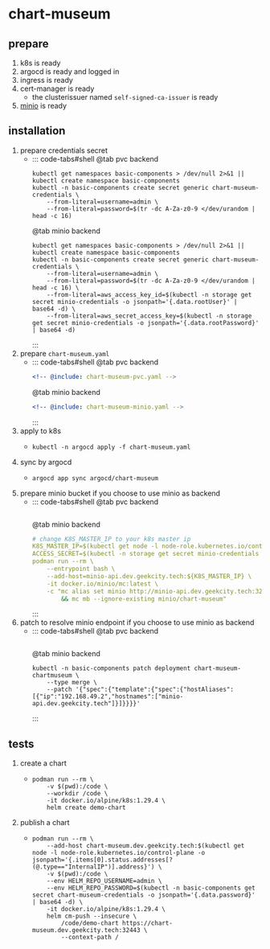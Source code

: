 # chart-museum

## prepare

1. k8s is ready
2. argocd is ready and logged in
3. ingress is ready
4. cert-manager is ready
    * the clusterissuer named `self-signed-ca-issuer` is ready
5. [minio](../storage/minio/minio.md) is ready

## installation

1. prepare credentials secret
    * ::: code-tabs#shell
      @tab pvc backend
      ```shell
      kubectl get namespaces basic-components > /dev/null 2>&1 || kubectl create namespace basic-components
      kubectl -n basic-components create secret generic chart-museum-credentials \
          --from-literal=username=admin \
          --from-literal=password=$(tr -dc A-Za-z0-9 </dev/urandom | head -c 16)
      ```
      @tab minio backend
      ```shell
      kubectl get namespaces basic-components > /dev/null 2>&1 || kubectl create namespace basic-components
      kubectl -n basic-components create secret generic chart-museum-credentials \
          --from-literal=username=admin \
          --from-literal=password=$(tr -dc A-Za-z0-9 </dev/urandom | head -c 16) \
          --from-literal=aws_access_key_id=$(kubectl -n storage get secret minio-credentials -o jsonpath='{.data.rootUser}' | base64 -d) \
          --from-literal=aws_secret_access_key=$(kubectl -n storage get secret minio-credentials -o jsonpath='{.data.rootPassword}' | base64 -d)
      ```
      :::
2. prepare `chart-museum.yaml`
    * ::: code-tabs#shell
      @tab pvc backend
      ```yaml
      <!-- @include: chart-museum-pvc.yaml -->
      ```
      @tab minio backend
      ```yaml
      <!-- @include: chart-museum-minio.yaml -->
      ```
      :::
3. apply to k8s
    * ```shell
      kubectl -n argocd apply -f chart-museum.yaml
      ```
4. sync by argocd
    * ```shell
      argocd app sync argocd/chart-museum
      ```
5. prepare minio bucket if you choose to use minio as backend
    * ::: code-tabs#shell
      @tab pvc backend
      ```yaml
      ```
      @tab minio backend
      ```yaml
      # change K8S_MASTER_IP to your k8s master ip
      K8S_MASTER_IP=$(kubectl get node -l node-role.kubernetes.io/control-plane -o jsonpath='{.items[0].status.addresses[?(@.type=="InternalIP")].address}')
      ACCESS_SECRET=$(kubectl -n storage get secret minio-credentials -o jsonpath='{.data.rootPassword}' | base64 -d)
      podman run --rm \
          --entrypoint bash \
          --add-host=minio-api.dev.geekcity.tech:${K8S_MASTER_IP} \
          -it docker.io/minio/mc:latest \
          -c "mc alias set minio http://minio-api.dev.geekcity.tech:32080 admin ${ACCESS_SECRET} \
              && mc mb --ignore-existing minio/chart-museum"
      ```
      :::
6. patch to resolve minio endpoint if you choose to use minio as backend
    * ::: code-tabs#shell
      @tab pvc backend
      ```shell
      ```
      @tab minio backend
      ```shell
      kubectl -n basic-components patch deployment chart-museum-chartmuseum \
          --type merge \
          --patch '{"spec":{"template":{"spec":{"hostAliases":[{"ip":"192.168.49.2","hostnames":["minio-api.dev.geekcity.tech"]}]}}}}'
      ```
      :::

## tests

1. create a chart
    * ```shell
      podman run --rm \
          -v $(pwd):/code \
          --workdir /code \
          -it docker.io/alpine/k8s:1.29.4 \
          helm create demo-chart
      ```
1. publish a chart
    * ```shell
      podman run --rm \
          --add-host chart-museum.dev.geekcity.tech:$(kubectl get node -l node-role.kubernetes.io/control-plane -o jsonpath='{.items[0].status.addresses[?(@.type=="InternalIP")].address}') \
          -v $(pwd):/code \
          --env HELM_REPO_USERNAME=admin \
          --env HELM_REPO_PASSWORD=$(kubectl -n basic-components get secret chart-museum-credentials -o jsonpath='{.data.password}' | base64 -d) \
          -it docker.io/alpine/k8s:1.29.4 \
          helm cm-push --insecure \
              /code/demo-chart https://chart-museum.dev.geekcity.tech:32443 \
              --context-path /
      ```
